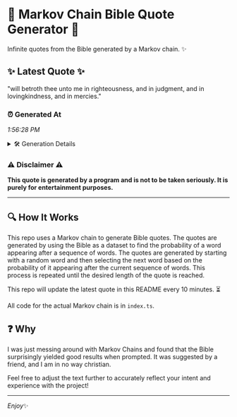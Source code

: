 # 📖 Markov Chain Bible Quote Generator 📖

Infinite quotes from the Bible generated by a Markov chain. ✨

## ✨ Latest Quote ✨
"will betroth thee unto me in righteousness, and in judgment, and in lovingkindness, and in mercies."

### ⏰ Generated At
*1:56:28 PM*

<details>
    <summary>🛠️ Generation Details</summary>
    <p>
        <strong>🌱 Seed:</strong> will<br>
        <strong>🔄 Iterations:</strong> 15<br>
        <strong>📜 Context History:</strong><br>[ will ]: betroth<br>[ will, betroth ]: thee<br>[ will, betroth, thee ]: unto<br>[ will, betroth, thee, unto ]: me<br>[ will, betroth, thee, unto, me ]: in<br>[ will, betroth, thee, unto, me, in ]: righteousness,<br>[ betroth, thee, unto, me, in, righteousness, ]: and<br>[ thee, unto, me, in, righteousness,, and ]: in<br>[ unto, me, in, righteousness,, and, in ]: judgment,<br>[ me, in, righteousness,, and, in, judgment, ]: and<br>[ in, righteousness,, and, in, judgment,, and ]: in<br>[ righteousness,, and, in, judgment,, and, in ]: lovingkindness,<br>[ and, in, judgment,, and, in, lovingkindness, ]: and<br>[ in, judgment,, and, in, lovingkindness,, and ]: in<br>[ judgment,, and, in, lovingkindness,, and, in ]: mercies.<br>
    </p>
</details>

### ⚠️ Disclaimer ⚠️
**This quote is generated by a program and is not to be taken seriously. It is purely for entertainment purposes.**

---

## 🔍 How It Works

This repo uses a Markov chain to generate Bible quotes. The quotes are generated by using the Bible as a dataset to find the probability of a word appearing after a sequence of words. The quotes are generated by starting with a random word and then selecting the next word based on the probability of it appearing after the current sequence of words. This process is repeated until the desired length of the quote is reached.

This repo will update the latest quote in this README every 10 minutes. ⏳

All code for the actual Markov chain is in `index.ts`.

## ❓ Why

I was just messing around with Markov Chains and found that the Bible surprisingly yielded good results when prompted. 
It was suggested by a friend, and I am in no way christian.

Feel free to adjust the text further to accurately reflect your intent and experience with the project!

---

*Enjoy*✨
